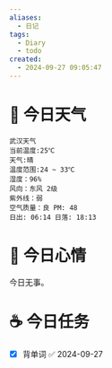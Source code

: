 ```yaml
---
aliases:
  - 日记
tags:
  - Diary
  - todo
created:
  - 2024-09-27 09:05:47
---
```

# 🌅 今日天气

``` 
武汉天气
当前温度:25℃
天气:晴
温度范围:24 ~ 33℃
湿度：96%
风向：东风 2级
紫外线：弱
空气质量：良 PM: 48
日出: 06:14 日落: 18:13
```

# 🍋 今日心情

今日无事。

# ☕ 今日任务

- [x] 背单词 ✅ 2024-09-27


